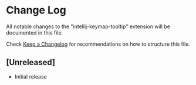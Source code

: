 # Change Log

All notable changes to the "intellij-keymap-tooltip" extension will be documented in this file.

Check [Keep a Changelog](http://keepachangelog.com/) for recommendations on how to structure this file.

## [Unreleased]

- Initial release